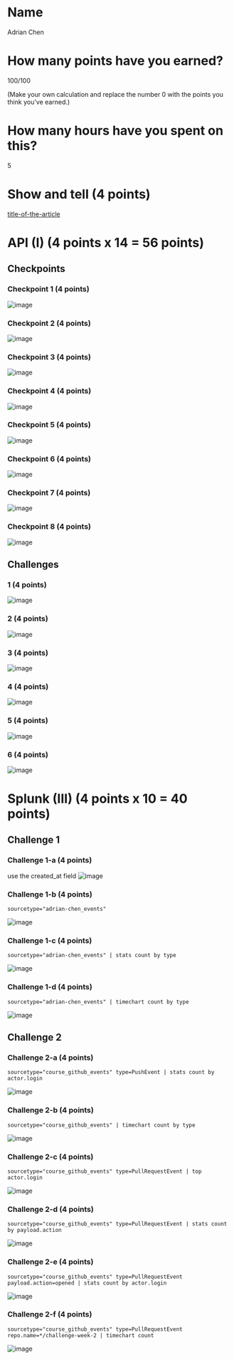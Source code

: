 # Name

Adrian Chen

# How many points have you earned?

100/100

(Make your own calculation and replace the number 0 with the points you think you've earned.)

# How many hours have you spent on this?

5

# Show and tell (4 points)

[title-of-the-article](http://link-to-an-interesting-data-visualization-about-politics)

# API (I) (4 points x 14 = 56 points)

## Checkpoints

### Checkpoint 1 (4 points)

![image](image.png?raw=true)

### Checkpoint 2 (4 points)

![image](image.png?raw=true)

### Checkpoint 3 (4 points)

![image](image.png?raw=true)

### Checkpoint 4 (4 points)

![image](image.png?raw=true)

### Checkpoint 5 (4 points)

![image](image.png?raw=true)

### Checkpoint 6 (4 points)

![image](image.png?raw=true)

### Checkpoint 7 (4 points)

![image](image.png?raw=true)

### Checkpoint 8 (4 points)

![image](image.png?raw=true)

## Challenges

### 1 (4 points)

![image](image.png?raw=true)

### 2 (4 points)

![image](image.png?raw=true)

### 3 (4 points)

![image](image.png?raw=true)

### 4 (4 points)

![image](image.png?raw=true)

### 5 (4 points)

![image](image.png?raw=true)

### 6 (4 points)

![image](image.png?raw=true)



# Splunk (III) (4 points x 10 = 40 points)

## Challenge 1

### Challenge 1-a (4 points)
use the created_at field
![image](image.png?raw=true)

### Challenge 1-b (4 points)
```
sourcetype="adrian-chen_events"
```
![image](image.png?raw=true)

### Challenge 1-c (4 points)
```
sourcetype="adrian-chen_events" | stats count by type
```
![image](image.png?raw=true)

### Challenge 1-d (4 points)
```
sourcetype="adrian-chen_events" | timechart count by type
```
![image](image.png?raw=true)

## Challenge 2

### Challenge 2-a (4 points)
```
sourcetype="course_github_events" type=PushEvent | stats count by actor.login
```
![image](image.png?raw=true)

### Challenge 2-b (4 points)
```
sourcetype="course_github_events" | timechart count by type
```
![image](image.png?raw=true)

### Challenge 2-c (4 points)
```
sourcetype="course_github_events" type=PullRequestEvent | top actor.login
```
![image](image.png?raw=true)

### Challenge 2-d (4 points)
```
sourcetype="course_github_events" type=PullRequestEvent | stats count by payload.action
```
![image](image.png?raw=true)

### Challenge 2-e (4 points)
```
sourcetype="course_github_events" type=PullRequestEvent payload.action=opened | stats count by actor.login
```
![image](image.png?raw=true)

### Challenge 2-f (4 points)
```
sourcetype="course_github_events" type=PullRequestEvent repo.name=*/challenge-week-2 | timechart count
```
![image](image.png?raw=true)
